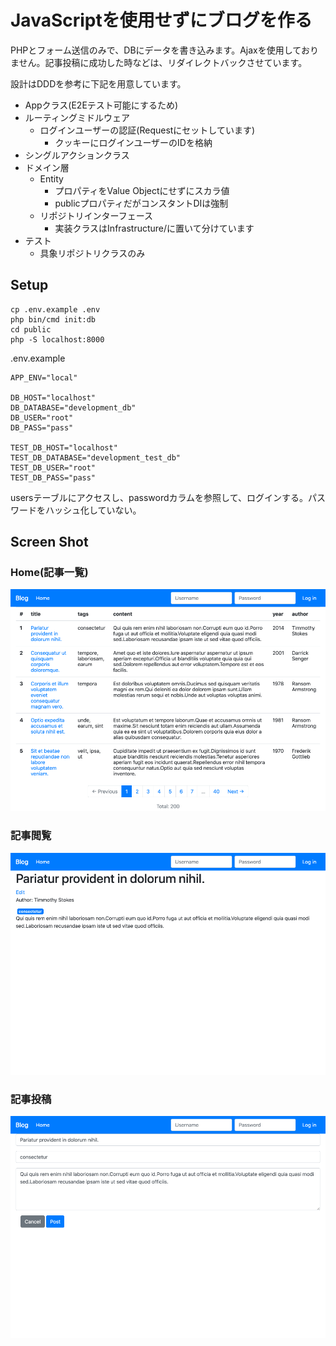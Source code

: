 # JavaScriptを使用せずにブログを作る

PHPとフォーム送信のみで、DBにデータを書き込みます。Ajaxを使用しておりません。記事投稿に成功した時などは、リダイレクトバックさせています。

設計はDDDを参考に下記を用意しています。

* Appクラス(E2Eテスト可能にするため)
* ルーティングミドルウェア
  * ログインユーザーの認証(Requestにセットしています)
    * クッキーにログインユーザーのIDを格納
* シングルアクションクラス
* ドメイン層
  * Entity
    * プロパティをValue Objectにせずにスカラ値
    * publicプロパティだがコンスタントDIは強制
  * リポジトリインターフェース
    * 実装クラスはInfrastructure/に置いて分けています
* テスト
  * 具象リポジトリクラスのみ
  
  

## Setup

```
cp .env.example .env
php bin/cmd init:db
cd public
php -S localhost:8000
```

.env.example
```dotenv
APP_ENV="local"

DB_HOST="localhost"
DB_DATABASE="development_db"
DB_USER="root"
DB_PASS="pass"

TEST_DB_HOST="localhost"
TEST_DB_DATABASE="development_test_db"
TEST_DB_USER="root"
TEST_DB_PASS="pass"
```

usersテーブルにアクセスし、passwordカラムを参照して、ログインする。パスワードをハッシュ化していない。

## Screen Shot

### Home(記事一覧)
![](doc/images/page_home.png)

### 記事閲覧
![](doc/images/page_post_show.png)

### 記事投稿
![](doc/images/page_post_edit.png)
